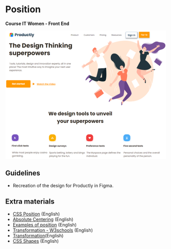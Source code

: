 # Position
<b> Course IT Women - Front End </b>
<br>
<p align="center">
  <img src="https://github.com/glauciabierwagen/position-project/blob/main/images/readmeimage.png" width="950"  heigth="750"/>
</p>

## Guidelines
- Recreation of the design for Productly in Figma.   

## Extra materials 

- [CSS Position](https://www.w3schools.com/css/css_positioning.asp) (English)
- [Absolute Centering](https://codepen.io/shshaw/full/gEiDt) (English)
- [Examples of position](http://learnlayout.com/position-example.html) (English)
- [Transformation - W3schools](https://www.w3schools.com/css/css3_2dtransforms.asp) (English)
- [Transformation](https://css-tricks.com/almanac/properties/t/transform/)(English)
- [CSS Shapes](https://css-tricks.com/the-shapes-of-css/) (English)

 
